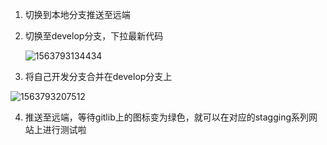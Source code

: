 1. 切换到本地分支推送至远端

2. 切换至develop分支，下拉最新代码

   ![1563793134434](C:\Users\Administrator\AppData\Roaming\Typora\typora-user-images\1563793134434.png)

3. 将自己开发分支合并在develop分支上

![1563793207512](C:\Users\Administrator\AppData\Roaming\Typora\typora-user-images\1563793207512.png)

4. 推送至远端，等待gitlib上的图标变为绿色，就可以在对应的stagging系列网站上进行测试啦